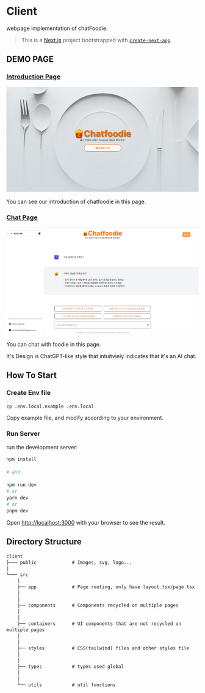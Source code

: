 # Client

webpage implementation of chatFoodie.

> This is a [Next.js](https://nextjs.org/) project bootstrapped with [`create-next-app`](https://github.com/vercel/next.js/tree/canary/packages/create-next-app).

## DEMO PAGE

### [Introduction Page](https://chatfoodie.net/)

![introdcution page](/docs/main-page.png)

You can see our introduction of chatfoodie in this page.

### [Chat Page](https://chatfoodie.net/chat)

![chat page](/docs/chat-page.png)

You can chat with foodie in this page.

It's Design is ChatGPT-like style that intuitviely indicates that it's an AI chat.

## How To Start

### Create Env file

```bash
cp .env.local.example .env.local
```

Copy example file, and modify according to your environment.

### Run Server

run the development server:

```bash
npm install

# and

npm run dev
# or
yarn dev
# or
pnpm dev
```

Open [http://localhost:3000](http://localhost:3000) with your browser to see the result.

## Directory Structure

```
client
├─── public             # Images, svg, logo...
|
└─── src
    │
    ├── app             # Page routing, only have layout.tsx/page.tsx
    │
    │
    ├── components      # Components recycled on multiple pages
    │
    │
    ├── containers      # UI components that are not recycled on multiple pages
    │
    │
    ├── styles          # CSS(tailwind) files and other styles file
    │
    │
    ├── types           # types used global
    │
    │
    └── utils           # util functions
```
